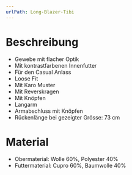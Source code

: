 ```yaml
---
urlPath: Long-Blazer-Tibi
---
```


# Beschreibung
- Gewebe mit flacher Optik
- Mit kontrastfarbenen Innenfutter
- Für den Casual Anlass
- Loose Fit
- Mit Karo Muster
- Mit Reverskragen
- Mit Knöpfen
- Langarm
- Armabschluss mit Knöpfen
- Rückenlänge bei gezeigter Grösse: 73 cm

# Material
- Obermaterial: Wolle 60%, Polyester 40%
- Futtermaterial: Cupro 60%, Baumwolle 40%

